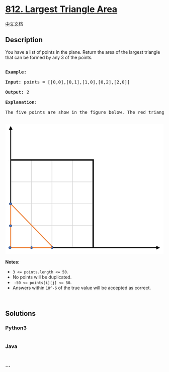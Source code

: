 # [812. Largest Triangle Area](https://leetcode.com/problems/largest-triangle-area)

[中文文档](/solution/0800-0899/0812.Largest%20Triangle%20Area/README.md)

## Description

<p>You have a list of points in the plane. Return the area of the largest triangle that can be formed by any 3 of the points.</p>

<pre>

<strong>Example:</strong>

<strong>Input:</strong> points = [[0,0],[0,1],[1,0],[0,2],[2,0]]

<strong>Output:</strong> 2

<strong>Explanation:</strong> 

The five points are show in the figure below. The red triangle is the largest.

</pre>

![](./images/1027.png)

<p><strong>Notes: </strong></p>

<ul>
	<li><code>3 &lt;= points.length &lt;= 50</code>.</li>
	<li>No points will be duplicated.</li>
	<li>&nbsp;<code>-50 &lt;= points[i][j] &lt;= 50</code>.</li>
	<li>Answers within&nbsp;<code>10^-6</code>&nbsp;of the true value will be accepted as correct.</li>
</ul>

<p>&nbsp;</p>

## Solutions

<!-- tabs:start -->

### **Python3**

```python

```

### **Java**

```java

```

### **...**

```

```

<!-- tabs:end -->
